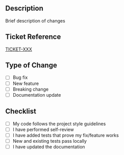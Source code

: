 ## Description
Brief description of changes

## Ticket Reference
[TICKET-XXX](https://your-ticket-system.com/TICKET-XXX)
<!-- ⚠️ REQUIRED: Replace TICKET-XXX with actual ticket number -->

## Type of Change
- [ ] Bug fix
- [ ] New feature
- [ ] Breaking change
- [ ] Documentation update

## Checklist
- [ ] My code follows the project style guidelines
- [ ] I have performed self-review
- [ ] I have added tests that prove my fix/feature works
- [ ] New and existing tests pass locally
- [ ] I have updated the documentation
